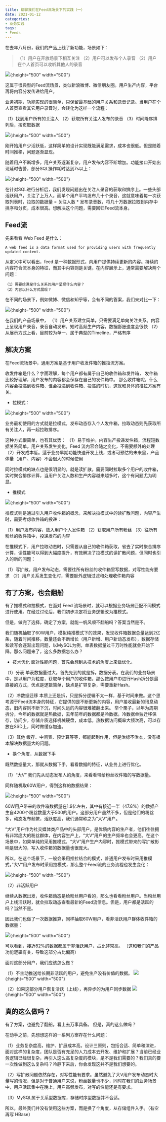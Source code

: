 ```yaml
---
title: 聊聊我们在Feed流场景下的实践（一）  
date: 2021-01-12
categories:
- 业务实践
tags:
- Feeds
---
```


在去年八月份，我们的产品上线了新功能，场景如下：

> （1）用户在开放场景下相互关注
> （2）用户可以发布个人录音
> （2）用户在个人首页可以收听其他人的录音

![](https://raw.githubusercontent.com/Taaang/blog/master/assets/images/post_imgs/feeds/img_0.png){:height="500" width="500"}

这属于很典型的Feed流场景，类似新浪微博、微信朋友圈。用户生产内容，平台再将内容分发传递给用户。

业务初期，功能实现的很简单，只保留最基础的用户关系和录音记录。当用户在个人首页查看其它用户录音时，会转化为这样一个流程：

（1）找到用户所有的关注人
（2）获取所有关注人发布的录音
（3）时间降序排列后，按页取数据

![](https://raw.githubusercontent.com/Taaang/blog/master/assets/images/post_imgs/feeds/img_1.png){:height="500" width="500"}

刚开始用户少活跃低，这样简单的设计实现既能满足需求，成本也很低。但是随着时间推移，问题逐渐显现。

随着用户不断增多，用户关系逐渐复杂，用户发布内容不断增加。功能接口开始出现延时告警，部分SQL操作耗时达到7s以上：

![](https://raw.githubusercontent.com/Taaang/blog/master/assets/images/post_imgs/feeds/img_2.png){:height="500" width="500"}

在针对SQL进行分析后，我们发现问题出在关注人录音的获取和排序上。一些头部活跃用户，关注了上万人，而单个用户平均发布几十个录音，这就意味着每一次获取列表时，拉取的数据量 = 关注人数 * 发布录音数，将几十万数据拉取到内存中排序和分页，成本很高。想解决这个问题，需要回归Feed流本身。

## Feed流
先来看看 Web Feed 是什么：

```
A web feed is a data format used for providing users with frequently updated content.
```

从定义中可以看出，feed 是一种数据形式，向用户提供持续更新的内容。持续的内容符合流本身的特征，而其中内容则是关键。在内容展示上，通常需要解决两个问题：

```
（1）需要给满足什么关系的用户呈现什么内容？
（2）内容以什么方式展现？
```

在不同的场景下，例如微博、微信和知乎等，会有不同的答案，我们来对比一下：

![](https://raw.githubusercontent.com/Taaang/blog/master/assets/images/post_imgs/feeds/img_3.png){:height="500" width="500"}

在我们的产品场景中，
（1）用户关系建立简单，只需要满足单向关注关系。内容上呈现用户录音，录音自动发布，短时高频生产内容，数据膨胀速度会很快
（2）从展示方式上看，目前较为单一，属于典型的Timeline，严格有序

## 解决方案
在Feed流场景中，通用方案是基于用户收发件箱的推拉流方案。

收发件箱是什么？字面理解，每个用户都有属于自己的收件箱和发件箱，
发件箱比较好理解，用户发布的内容都会保存在自己的发件箱中。
那么收件箱呢，什么内容会投递到收件箱、谁会投递到收件箱、投递的时机，这就和具体的推拉方案有关。

* 拉模式：

![](https://raw.githubusercontent.com/Taaang/blog/master/assets/images/post_imgs/feeds/img_4.png){:height="500" width="500"}

业务最初使用的方式就是拉模式，发布动态存入个人发件箱，拉取动态则先获取所有关注人，再一起拉取排序。

这种方式很简单，也有其优势：
（1）易于维护。内容生产投递发件箱，流程短数据关系简单。用户关系发生变化，Feed 流内容会随之变化，不需要额外的处理
（2）开发成本低。适于业务早期功能快速开发上线，或者可预估的未来里，产品体量（用户、内容）不会很大的时候使用

同时拉模式的缺点也是很明显的，就是读扩散。需要同时拉取多个用户的收件箱，实时聚合排序计算，当用户关注人数和生产内容越来越多时，这个有问题尤为明显。

* 推模式

![](https://raw.githubusercontent.com/Taaang/blog/master/assets/images/post_imgs/feeds/img_5.png){:height="500" width="500"}

推模式则是通过引入用户收件箱的概念，来解决拉模式中的读扩散问题，内容产生时，需要考虑收件箱的投递：

（1）用户发布内容，放入用户个人发件箱
（2）获取用户所有粉丝
（3）往所有粉丝的收件箱中，投递发布的内容

在推模式下，用户拉取动态时，只需要从自己的收件箱获取，省去了实时聚合排序计算，读性能可以得到大幅度提升，有效解决了拉模式的读扩散问题，但同时也引入的新的问题：

（1）写扩散。用户发布动态，需要往所有粉丝的收件箱里写数据，对写性能有要求
（2）用户关系发生变化时，需要额外逻辑过滤和处理收件箱内容


## 有了方案，也会翻船
有了推模式和拉模式，在面对 Feed 流场景时，就可以根据业务场景匹配不同模式进行使用。在经过讨论后，我们初步决定将业务逻辑改为推模式。

但是，做完了选择，确定了方案，就能一帆风顺不翻船吗？答案当然是不。

我们随机抽取了60W用户，模拟纯推模式下的效果，发现收件箱数据总量达到2亿条，随着时间推移，数量还会不断增长（用户新增、用户新动态发布），数据存储和读写会逐渐出现问题，以MySQL为例，单表数据量过千万时性能就会开始下降。那么问题来了，这么多数据怎么办？

* 技术优化
面对性能问题，首先会想到从技术的角度上来做优化。

（1）分表
单表数据量过大，首先先到的就是拆，数据分表。在我们的业务场景中，是以用户为粒度，获取单个用户的收件箱，那么按用户ID进行Hash拆分是最直接的方式，优点是逻辑简单，缺点是扩容复杂，需要重新Hash。

（2）冷数据迁移
本质上还是拆，只是拆分逻辑不太一样，基于时间来做。这个思考源于Feed流本身的特征，它提供的是不断更新的内容，用户接收最新的讯息动态，旧内容则不断下沉，时间久远的内容很难被翻出来。
举个栗子，以年为周期拆分，今年的数据就是热数据，去年前年的数据都是冷数据。冷数据单独迁移保存，访问少，存储介质选择机械硬盘，成本低。热数据访问概率大频次高，可以存放在SSD上，同时做缓存加速。

（3）其他
缓存、中间表、预计算等等，都能起到作用，但是治标不治本，没有根本解决数据量大的问题。

* 换个角度，从数据下手

既然数据量大，那就从数据下手，看看数据的特征，从业务上进行优化。

（1）“大V”
我们先从动态发布人的角度，来看看带给粉丝收件箱的写数据量。

同样随机取60W用户，得到这样的数据结果：

![](https://raw.githubusercontent.com/Taaang/blog/master/assets/images/post_imgs/feeds/img_6.png){:height="500" width="500"}

60W用户带来的收件箱数据量在1.9亿左右，其中有接近一半（47.8%）的数据产生自4200个粉丝数量大于500的用户。这部分用户虽然不多，但是他们的粉丝多，动态发布频繁，活跃度高，我们通常称之为“大V”用户。

“大V”用户作为社交媒体类产品中的头部用户，是优质内容的生产者，他们往往拥有非常庞大的粉丝群体，在内容生产上，“大V”用户的生产频率也会更高。在这个场景中，如果单纯的采用推模式，“大V”用户生产内容时，推模式带来的写扩散影响是很大的，写入收件箱的数据量也很庞大。

所以，在这个场景下，一般会采用推拉结合的模式，普通用户发布时采用推模式，”大V“用户发布时采用拉模式，那么整个Feed流的业务流程也发生变化：

![](https://raw.githubusercontent.com/Taaang/blog/master/assets/images/post_imgs/feeds/img_7.png){:height="500" width="500"}

（2）非活跃用户

继续从数据出发，收件箱动态是给粉丝用户看的，那么也看看粉丝用户。当粉丝用户上线活跃时，就会拉取动态查看最新的Feed流信息。但是，用户都是活跃的吗？当然不是。

因此我们也做了一次数据推算，同样抽取60W用户，看非活跃用户群体收件箱的数据量：

![](https://raw.githubusercontent.com/Taaang/blog/master/assets/images/post_imgs/feeds/img_8.png){:height="500" width="500"}

可以看到，接近82%的数据都属于非活跃用户，占比非常高。
（这和我们的产品功能逻辑有关，导致这部分占比偏高）

面对这部分用户，我们应该怎么做？

（1）不主动推送给长期非活跃的用户，避免生产没有价值的数据。
![](https://raw.githubusercontent.com/Taaang/blog/master/assets/images/post_imgs/feeds/img_9.png){:height="500" width="500"}

（2）如果这部分用户恢复活跃（上线），再异步的为用户同步数据
![](https://raw.githubusercontent.com/Taaang/blog/master/assets/images/post_imgs/feeds/img_10.png){:height="500" width="500"}


## 真的这么做吗？
有了方案，也避免了翻船，看上去万事具备。
但是，真的这么做吗？

在动手之前，先想想这样的一系列方案存在什么问题：

（1）业务复杂度高，维护、扩展成本高。设计三原则，包括合适、简单和演进，面对这样的复杂度，团队是否有充足的人力成本去开发、维护和扩展？当前已经业务逻辑已经很复杂，再引入这么高复杂度的模块，是不是我们需要的？我们真的要一次性做到这么复杂吗？冷静下来后，你会发现这并不是我们想要的。

（2）写扩散问题依然存在，对写性能有要求。虽然避免了大V用户发布动态时大量写的情况，但是对于普通用户来说，粉丝数量也不少，同时在我们的业务场景中，用户活跃集中在晚上，用户高频发布，对写的性能还是有要求。

（3）MySQL属于关系型数据库，存储时序型数据并不合适。

所以，最终我们并没有使用这些方案，而是换了个角度，从存储组件入手。（有空再写 HBase）

